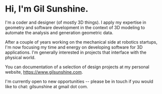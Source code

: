 # Hi, I'm Gil Sunshine. 

I'm a coder and designer (of mostly 3D things). I apply my expertise in geometry and software development in the context of 3D modeling to automate the analysis and generation geometric data.

After a couple of years working on the mechanical side at robotics startups, I'm now focusing my time and energy on developing software for 3D applications. I'm generally interested in projects that interface with the physical world.

You can documentation of a selection of design projects at my personal website, https://www.gilsunshine.com.

I'm currently open to new opportunities -- please be in touch if you would like to chat: gilsunshine at gmail dot com.

